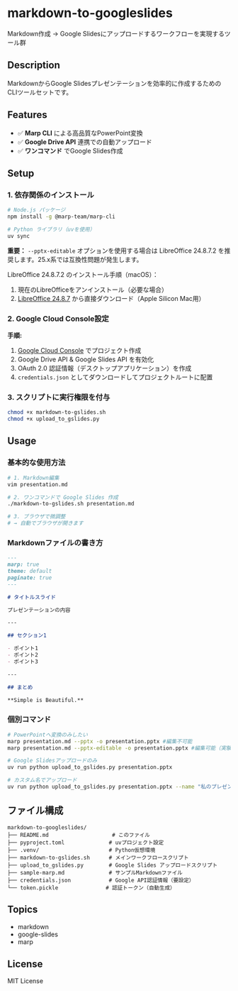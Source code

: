 # markdown-to-googleslides

Markdown作成 → Google Slidesにアップロードするワークフローを実現するツール群

## Description

MarkdownからGoogle Slidesプレゼンテーションを効率的に作成するためのCLIツールセットです。

## Features

- ✅ **Marp CLI** による高品質なPowerPoint変換
- ✅ **Google Drive API** 連携での自動アップロード
- ✅ **ワンコマンド** でGoogle Slides作成

## Setup

### 1. 依存関係のインストール

```bash
# Node.js パッケージ
npm install -g @marp-team/marp-cli

# Python ライブラリ（uvを使用）
uv sync
```

**重要：** `--pptx-editable` オプションを使用する場合は LibreOffice 24.8.7.2 を推奨します。25.x系では互換性問題が発生します。

LibreOffice 24.8.7.2 のインストール手順（macOS）：
1. 現在のLibreOfficeをアンインストール（必要な場合）
2. [LibreOffice 24.8.7](https://www.libreoffice.org/donate/dl/mac-aarch64/24.8.7/ja/LibreOffice_24.8.7_MacOS_aarch64.dmg) から直接ダウンロード（Apple Silicon Mac用）

### 2. Google Cloud Console設定

**手順:**
1. [Google Cloud Console](https://console.cloud.google.com/) でプロジェクト作成
2. Google Drive API & Google Slides API を有効化
3. OAuth 2.0 認証情報（デスクトップアプリケーション）を作成
4. `credentials.json` としてダウンロードしてプロジェクトルートに配置

### 3. スクリプトに実行権限を付与

```bash
chmod +x markdown-to-gslides.sh
chmod +x upload_to_gslides.py
```

## Usage

### 基本的な使用方法

```bash
# 1. Markdown編集
vim presentation.md

# 2. ワンコマンドで Google Slides 作成
./markdown-to-gslides.sh presentation.md

# 3. ブラウザで微調整
# → 自動でブラウザが開きます
```

### Markdownファイルの書き方

```markdown
---
marp: true
theme: default
paginate: true
---

# タイトルスライド

プレゼンテーションの内容

---

## セクション1

- ポイント1
- ポイント2
- ポイント3

---

## まとめ

**Simple is Beautiful.**
```

### 個別コマンド

```bash
# PowerPointへ変換のみしたい
marp presentation.md --pptx -o presentation.pptx #編集不可能
marp presentation.md --pptx-editable -o presentation.pptx #編集可能（実験的機能）

# Google Slidesアップロードのみ
uv run python upload_to_gslides.py presentation.pptx

# カスタム名でアップロード
uv run python upload_to_gslides.py presentation.pptx --name "私のプレゼンテーション"
```

## ファイル構成

```
markdown-to-googleslides/
├── README.md                    # このファイル
├── pyproject.toml              # uvプロジェクト設定
├── .venv/                      # Python仮想環境
├── markdown-to-gslides.sh      # メインワークフロースクリプト
├── upload_to_gslides.py        # Google Slides アップロードスクリプト
├── sample-marp.md              # サンプルMarkdownファイル
├── credentials.json            # Google API認証情報（要設定）
└── token.pickle               # 認証トークン（自動生成）
```

## Topics

- markdown
- google-slides
- marp

## License

MIT License
